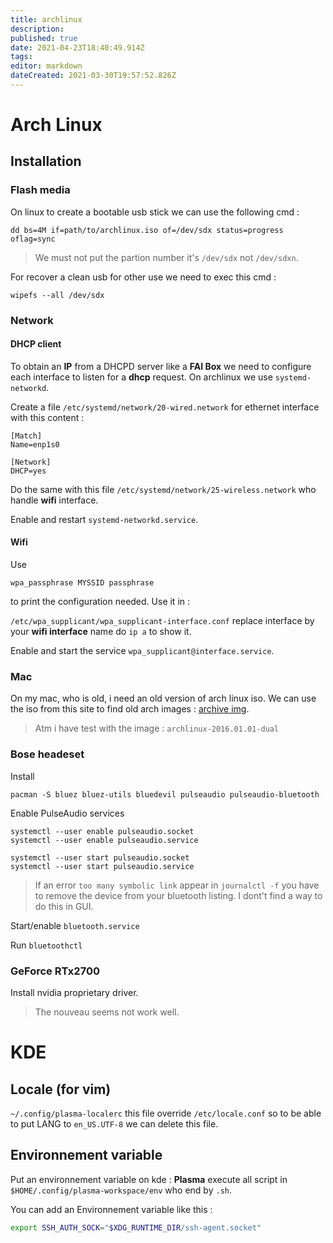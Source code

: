 ```yaml
---
title: archlinux
description: 
published: true
date: 2021-04-23T18:40:49.914Z
tags: 
editor: markdown
dateCreated: 2021-03-30T19:57:52.826Z
---
```


# Arch Linux

## Installation

### Flash media
On linux to create a bootable usb stick we can use the following cmd :

```shell
dd bs=4M if=path/to/archlinux.iso of=/dev/sdx status=progress oflag=sync
```

> We must not put the partion number it's `/dev/sdx` not `/dev/sdxn`.

For recover a clean usb for other use we need to exec this cmd :

```shell
wipefs --all /dev/sdx
```

### Network

#### DHCP client

To obtain an **IP** from a DHCPD server like a **FAI Box** we need to configure each interface to listen for a **dhcp** request. On archlinux we use `systemd-networkd`.

Create a file `/etc/systemd/network/20-wired.network` for ethernet interface with this content :

```
[Match]
Name=enp1s0

[Network]
DHCP=yes
```

Do the same with this file `/etc/systemd/network/25-wireless.network` who handle **wifi** interface.

Enable and restart `systemd-networkd.service`.

#### Wifi

Use
```
wpa_passphrase MYSSID passphrase
```

to print the configuration needed. Use it in :

`/etc/wpa_supplicant/wpa_supplicant-interface.conf` replace interface by your **wifi interface** name do `ip a` to show it.

Enable and start the service `wpa_supplicant@interface.service`.

### Mac

On my mac, who is old, i need an old version of arch linux iso. We can use the iso from this site to find old arch images : [archive img](https://archive.archlinux.org/iso).

> Atm i have test with the image : `archlinux-2016.01.01-dual`


### Bose headeset

Install

`pacman -S bluez bluez-utils bluedevil pulseaudio pulseaudio-bluetooth`

Enable PulseAudio services

```
systemctl --user enable pulseaudio.socket
systemctl --user enable pulseaudio.service

systemctl --user start pulseaudio.socket
systemctl --user start pulseaudio.service
```
> If an error `too many symbolic link` appear in `journalctl -f` you have to remove the device from your bluetooth listing. I dont't find a way to do this in GUI.

Start/enable `bluetooth.service`

Run `bluetoothctl`

### GeForce RTx2700

Install nvidia proprietary driver.
> The nouveau seems not work well.

# KDE

## Locale (for vim)

`~/.config/plasma-localerc` this file override `/etc/locale.conf` so to be able to put LANG to `en_US.UTF-8` we can delete this file.

## Environnement variable

Put an environnement variable on kde : **Plasma** execute all script in `$HOME/.config/plasma-workspace/env` who end by `.sh`.

You can add an Environnement variable like this :

```bash
export SSH_AUTH_SOCK="$XDG_RUNTIME_DIR/ssh-agent.socket"
```